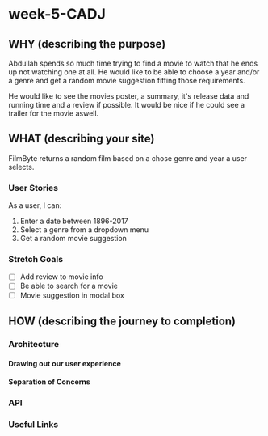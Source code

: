 # week-5-CADJ

## WHY (describing the purpose)

Abdullah spends so much time trying to find a movie to watch that he ends up not watching one at all. He would like to be able to choose a year and/or a genre and get a random movie suggestion fitting those requirements.

He would like to see the movies poster, a summary, it's release data and running time and a review if possible. It would be nice if he could see a trailer for the movie aswell.

## WHAT (describing your site)

FilmByte returns a random film based on a chose genre and year a user selects.

### User Stories

As a user, I can:

1. Enter a date between 1896-2017
2. Select a genre from a dropdown menu
3. Get a random movie suggestion

### Stretch Goals
- [ ] Add review to movie info
- [ ] Be able to search for a movie
- [ ] Movie suggestion in modal box

## HOW (describing the journey to completion)


### Architecture


#### Drawing out our user experience


#### Separation of Concerns


### API


### Useful Links


